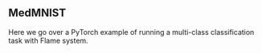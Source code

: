 ## MedMNIST

Here we go over a PyTorch example of running a multi-class classification task with Flame system.  
